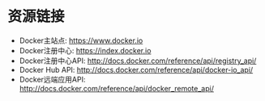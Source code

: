 # 资源链接
* Docker主站点: https://www.docker.io
* Docker注册中心: https://index.docker.io
* Docker注册中心API: http://docs.docker.com/reference/api/registry_api/
* Docker Hub API: http://docs.docker.com/reference/api/docker-io_api/
* Docker远端应用API: http://docs.docker.com/reference/api/docker_remote_api/

